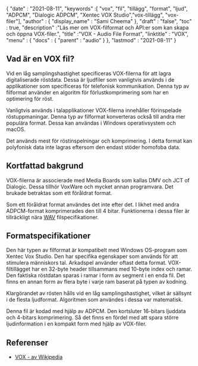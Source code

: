 {
  "date" : "2021-08-11",
  "keywords" :[ "vox", "fil", "tillägg", "format", "ljud", "ADPCM", "Dialogic ADPCM", "Xentec VOX Studio","vox-tillägg", "vox-filer"],
  "author" : {
    "display_name" : "Sami Cheema"
},
  "draft" : "false",
  "toc" : true,
  "description" :"Läs mer om VOX-filformat och API:er som kan skapa och öppna VOX-filer.",
  "title" :"VOX - Audio File Format",
  "linktitle" : "VOX",
  "menu" : {
    "docs" : {
      "parent" : "audio"
}
},
  "lastmod" : "2021-08-11"
}

## Vad är en VOX fil? ##

Vid en låg samplingshastighet specificeras VOX-filerna för att lagra digitaliserade röstdata. Dessa är ljudfiler som vanligtvis används i de applikationer som specificeras för telefonisk kommunikation. Denna typ av filformat använder en algoritm för förlustkomprimering som har en optimering för röst.

Vanligtvis används i talapplikationer VOX-filerna innehåller förinspelade röstuppmaningar. Denna typ av filformat konverteras också till andra mer populära format. Dessa kan användas i Windows operativsystem och macOS.

Det används mest för röstinspelningar och komprimering. I detta format kan polyfonisk data inte lagras eftersom den endast stöder homofoba data.



## Kortfattad bakgrund ##

VOX-filerna är associerade med Media Boards som kallas DMV och JCT of Dialogic. Dessa tillhör VoxWare och mycket annan programvara. Det brukade betraktas som ett föråldrat format.

Som ett föråldrat format användes det inte efter det. I likhet med andra ADPCM-format komprimerades den till 4 bitar. Funktionerna i dessa filer är tillräckligt nära [WAV](/sv/audio/wav/) filspecifikationer.


## Formatspecifikationer ##

Den här typen av filformat är kompatibelt med Windows OS-program som Xentec Vox Studio. Den har specifika egenskaper som används för att stimulera människors tal. Arkadspel använder oftast detta format. VOX-filtillägget har en 32-byte header tillsammans med 10-byte index och ramar. Den faktiska röstdatan sparas i ramar i form av segment i en enda fil. Det finns en annan form av flera byte i varje ram baserat på typen av kodning.

Klargörandet av rösten hålls vid en låg samplingshastighet, vilket är sällsynt i de flesta ljudformat. Algoritmen som användes i dessa var matematisk.

Denna fil är kodad med hjälp av ADPCM. Den kortsluter 16-bitars ljuddata och 4-bitars komprimering. Så det finns en fördel med att spara större ljudinformation i en kompakt form med hjälp av VOX-filer.


## Referenser ##

* [VOX - av Wikipedia](https://en.wikipedia.org/wiki/Dialogic_ADPCM)

